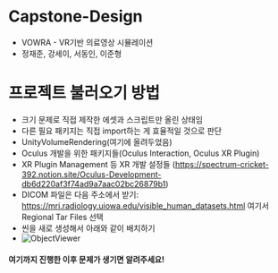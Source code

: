 # Capstone-Design
- VOWRA - VR기반 의료영상 시뮬레이션
- 정재준, 강세이, 서동인, 이준형


# 프로젝트 불러오기 방법
- 크기 문제로 직접 제작한 에셋과 스크립트만 올린 상태임
- 다른 필요 패키지는 직접 import하는 게 효율적일 것으로 판단
- UnityVolumeRendering(여기에 올려두었음)
- Oculus 개발을 위한 패키지들(Oculus Interaction, Oculus XR Plugin)
- XR Plugin Management 등 XR 개발 설정들 (https://spectrum-cricket-392.notion.site/Oculus-Development-db6d220af3f74ad9a7aac02bc26879b1)
- DICOM 파일은 다음 주소에서 받기: https://mri.radiology.uiowa.edu/visible_human_datasets.html 여기서 Regional Tar Files 선택
- 씬을 새로 생성해서 아래와 같이 배치하기
- ![ObjectViewer](https://user-images.githubusercontent.com/71119608/196012724-1c2f194a-0bda-490c-b059-e653d25092bb.png)

#### 여기까지 진행한 이후 문제가 생기면 알려주세요!
